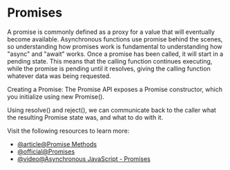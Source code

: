 # Promises

A promise is commonly defined as a proxy for a value that will eventually become available.
Asynchronous functions use promise behind the scenes, so understanding how promises work is fundamental to understanding how "async" and "await" works.
Once a promise has been called, it will start in a pending state. This means that the calling function continues executing, while the promise is pending until it resolves, giving the calling function whatever data was being requested.

Creating a Promise:
The Promise API exposes a Promise constructor, which you initialize using new Promise().

Using resolve() and reject(), we can communicate back to the caller what the resulting Promise state was, and what to do with it.

Visit the following resources to learn more:

- [@article@Promise Methods](https://developer.mozilla.org/en-US/docs/Web/JavaScript/Reference/Global_Objects/Promise)
- [@official@Promises](https://www.promisejs.org/)
- [@video@Asynchronous JavaScript - Promises](https://www.youtube.com/watch?v=a_8nrslImo4/)
